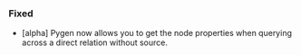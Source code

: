 
### Fixed

- [alpha] Pygen now allows you to get the node properties when querying
across a direct relation without source.